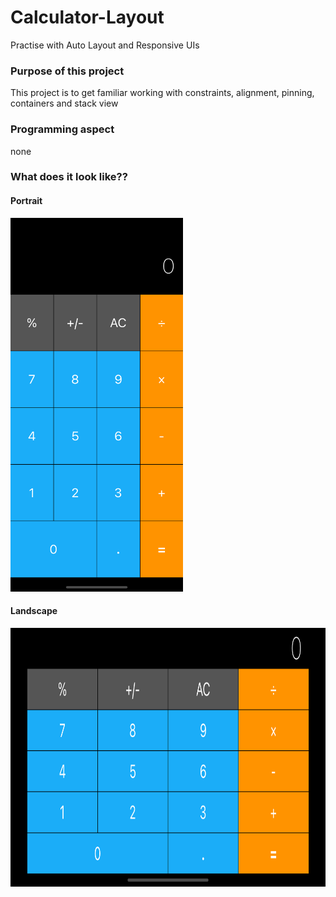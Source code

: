 # Calculator-Layout
Practise with Auto Layout and Responsive UIs

### Purpose of this project
This project is to get familiar working with constraints, alignment, pinning, containers and stack view

### Programming aspect
none

### What does it look like?? 
#### Portrait
<img src="https://github.com/Helen-Noe/Calculator-Layout/blob/main/portrait-iphone11.png" width="276" height="598">

#### Landscape
<img src="https://github.com/Helen-Noe/Calculator-Layout/blob/main/landscape-iphone11.png" width="896" height="414">

